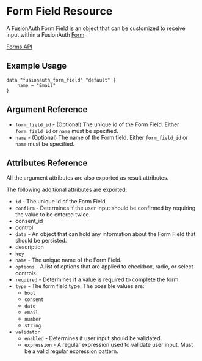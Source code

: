 # Form Field Resource

A FusionAuth Form Field is an object that can be customized to receive input within a FusionAuth [Form](https://fusionauth.io/docs/v1/tech/apis/forms).

[Forms API](https://fusionauth.io/docs/v1/tech/apis/form-fields)

## Example Usage

```hcl
data "fusionauth_form_field" "default" {
    name = "Email"
}
```

## Argument Reference

- `form_field_id` - (Optional) The unique id of the Form Field. Either `form_field_id` or `name` must be specified.
- `name` - (Optional) The name of the Form field. Either `form_field_id` or `name` must be specified.

## Attributes Reference

All the argument attributes are also exported as result attributes.

The following additional attributes are exported:

- `id` - The unique Id of the Form Field.
- `confirm` - Determines if the user input should be confirmed by requiring the value to be entered twice.
- consent_id
- control
- `data` - An object that can hold any information about the Form Field that should be persisted.
- description
- key
- `name` - The unique name of the Form Field.
- `options` - A list of options that are applied to checkbox, radio, or select controls.
- `required` - Determines if a value is required to complete the form.
- `type` - The form field type. The possible values are:
  - `bool`
  - `consent`
  - `date`
  - `email`
  - `number`
  - `string`
- `validator`
  - `enabled` - Determines if user input should be validated.
  - `expression` - A regular expression used to validate user input. Must be a valid regular expression pattern.
